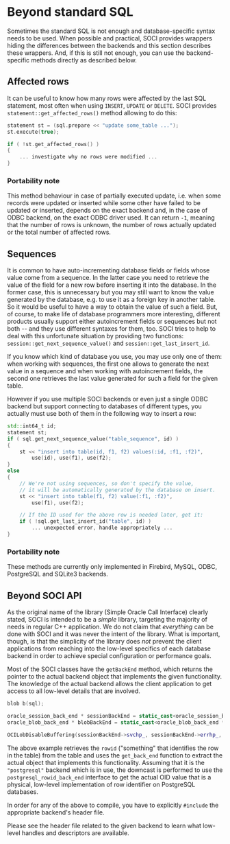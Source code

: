 # Beyond standard SQL

Sometimes the standard SQL is not enough and database-specific syntax needs to be used.
When possible and practical, SOCI provides wrappers hiding the differences between the backends and this section describes these wrappers.
And, if this is still not enough, you can use the backend-specific methods directly as described below.

## Affected rows

It can be useful to know how many rows were affected by the last SQL statement, most often when using `INSERT`, `UPDATE` or `DELETE`.
SOCI provides `statement::get_affected_rows()` method allowing to do this:

```cpp
statement st = (sql.prepare << "update some_table ...");
st.execute(true);

if ( !st.get_affected_rows() )
{
    ... investigate why no rows were modified ...
}
```

### Portability note

This method behaviour in case of partially executed update, i.e. when some records were updated or inserted while some other have failed to be updated or inserted, depends on the exact backend and, in the case of ODBC backend, on the exact ODBC driver used.
It can return `-1`, meaning that the number of rows is unknown, the number of rows actually updated or the total number of affected rows.

## Sequences

It is common to have auto-incrementing database fields or fields whose value come from a sequence.
In the latter case you need to retrieve the value of the field for a new row before inserting it into the database.
In the former case, this is unnecessary but you may still want to know the value generated by the database, e.g. to use it as a foreign key in another table.
So it would be useful to have a way to obtain the value of such a field.
But, of course, to make life of database programmers more interesting, different products usually support either autoincrement fields or sequences but not both -- and they use different syntaxes for them, too.
SOCI tries to help to deal with this unfortunate situation by providing two functions: `session::get_next_sequence_value()` and `session::get_last_insert_id`.

If you know which kind of database you use, you may use only one of them: when working with sequences, the first one allows to generate the next value in a sequence and when working with autoincrement fields, the second one retrieves the last value generated for such a field for the given table.

However if you use multiple SOCI backends or even just a single ODBC backend but support connecting to databases of different types, you actually must use both of them in the following way to insert a row:

```cpp
std::int64_t id;
statement st;
if ( sql.get_next_sequence_value("table_sequence", id) )
{
    st << "insert into table(id, f1, f2) values(:id, :f1, :f2)",
        use(id), use(f1), use(f2);
}
else
{
    // We're not using sequences, so don't specify the value,
    // it will be automatically generated by the database on insert.
    st << "insert into table(f1, f2) value(:f1, :f2)",
        use(f1), use(f2);

    // If the ID used for the above row is needed later, get it:
    if ( !sql.get_last_insert_id("table", id) )
        ... unexpected error, handle appropriately ...
}
```

### Portability note

These methods are currently only implemented in Firebird, MySQL, ODBC, PostgreSQL and SQLite3 backends.

## Beyond SOCI API

As the original name of the library (Simple Oracle Call Interface) clearly stated, SOCI is intended to be a *simple* library, targeting the majority of needs in regular C++ application.
We do not claim that *everything* can be done with SOCI and it was never the intent of the library.
What is important, though, is that the simplicity of the
library does *not* prevent the client applications from reaching into the low-level specifics of each database backend in order to achieve special configuration or performance goals.

Most of the SOCI classes have the `getBackEnd` method, which returns the pointer to the actual backend object that implements the given functionality.
The knowledge of the actual backend allows the client application to get access to all low-level details that are involved.

```cpp
blob b(sql);

oracle_session_back_end * sessionBackEnd = static_cast<oracle_session_back_end *>(sql.get_back_end());
oracle_blob_back_end * blobBackEnd = static_cast<oracle_blob_back_end *>(b.get_back_end());

OCILobDisableBuffering(sessionBackEnd->svchp_, sessionBackEnd->errhp_, blobBackEnd->lobp_);
```

The above example retrieves the `rowid` ("something" that identifies the row in the table) from the table and uses the `get_back_end` function to extract the actual object that implements this functionality.
Assuming that it is the `"postgresql"` backend which is in use, the downcast is performed to use the `postgresql_rowid_back_end` interface to get the actual OID value that is a physical, low-level implementation of row identifier on PostgreSQL databases.

In order for any of the above to compile, you have to explicitly `#include` the appropriate backend's header file.

Please see the header file related to the given backend to learn what low-level handles and descriptors are available.
